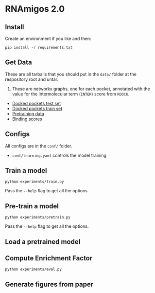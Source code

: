 # RNAmigos 2.0

## Install

Create an environment if you like and then:

`pip install -r requirements.txt`

## Get Data

These are all tarballs that you should put in the `data/` folder at the respository root and untar.

1. These are networkx graphs, one for each pocket, annotated with the value for the intermolecular term (`INTER`) score from `RDOCK`.

* [Docked pockets test set](https://drive.proton.me/urls/RSZ2V97TXG#z06rtSrHNGxU)
* [Docked pockets train set](https://drive.proton.me/urls/929Z2M4YWC#pkwIdM4TZAqR)
* [Pretraining data](https://drive.proton.me/urls/YKNV0M1WBR#s0E0cMSTvpsH)
* [Binding scores](https://drive.proton.me/urls/TZJ7R8T8T0#RCd1LK8uu1MK)


## Configs

All configs are in the `conf/` folder.

* `conf/learning.yaml` controls the model training

## Train a model

```
python experiments/train.py
```

Pass the `--help` flag to get all the options.

## Pre-train a model

```
python experiments/pretrain.py

```

Pass the `--help` flag to get all the options.

## Load a pretrained model

## Compute Enrichment Factor

```
python experiments/eval.py

```

## Generate figures from paper

